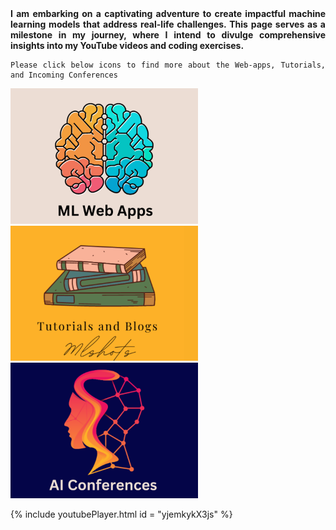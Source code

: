 <div style="text-align: justify;">
    <strong> I am embarking on a captivating adventure to create impactful machine learning models that address real-life challenges. This page serves as a milestone in my journey, where I intend to divulge comprehensive insights into my YouTube videos and coding exercises.</strong>

    Please click below icons to find more about the Web-apps, Tutorials, and Incoming Conferences
</div>



[<img alt="Image 1" width="300px" src="1.png" />](https://mlshots.live/Deep-Learning-Course/)
[<img alt="Image 2" width="300px" src="2.png" />](https://mlshots.live/Deep-Learning-Course/)
[<img alt="Image 3" width="300px" src="3.png" />](https://mlshots.live/Deep-Learning-Course/)




{% include youtubePlayer.html id = "yjemkykX3js" %}




